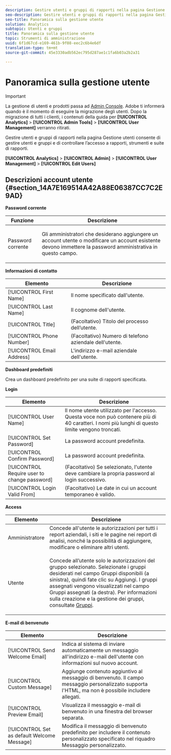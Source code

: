 ```yaml
---
description: Gestire utenti e gruppi di rapporti nella pagina Gestione utenti consente di gestire utenti e gruppi e di controllare l’accesso a rapporti, strumenti e suite di rapporti.
seo-description: Gestire utenti e gruppi di rapporti nella pagina Gestione utenti consente di gestire utenti e gruppi e di controllare l’accesso a rapporti, strumenti e suite di rapporti.
seo-title: Panoramica sulla gestione utente
solution: Analytics
subtopic: Utenti e gruppi
title: Panoramica sulla gestione utente
topic: Strumenti di amministrazione
uuid: 6f1d67cd-e169-461b-9f08-eec2c6b4e6df
translation-type: tm+mt
source-git-commit: 45e3330adb562ec795d287ae1c1fa6b03a2b2a31

---
```



# Panoramica sulla gestione utente

>[!IMPORTANT]
>
>La gestione di utenti e prodotti passa ad [Admin Console](https://helpx.adobe.com/enterprise/using/admin-console.html). Adobe ti informerà quando è il momento di eseguire la migrazione degli utenti. Dopo la migrazione di tutti i clienti, i contenuti della guida per **[!UICONTROL Analytics]** &gt; **[!UICONTROL Admin Tools]** &gt; **[!UICONTROL User Management]** verranno ritirati.

Gestire utenti e gruppi di rapporti nella pagina Gestione utenti consente di gestire utenti e gruppi e di controllare l’accesso a rapporti, strumenti e suite di rapporti.

**[!UICONTROL Analytics]** &gt; **[!UICONTROL Admin]** &gt; **[!UICONTROL User Management]** &gt; **[!UICONTROL Edit Users]**

## Descrizioni account utente {#section_14A7E169514A42A88E06387CC7C2E9AD}

**Password corrente**

<table id="table_91D1FD20C4C1411292252364328677AF"> 
 <thead> 
  <tr> 
   <th colname="col1" class="entry"> Funzione </th> 
   <th colname="col2" class="entry"> Descrizione </th> 
  </tr> 
 </thead>
 <tbody> 
  <tr> 
   <td colname="col1"> Password corrente </td> 
   <td colname="col2"> <p>Gli amministratori che desiderano aggiungere un account utente o modificare un account esistente devono immettere la password amministrativa in questo campo. </p> </td> 
  </tr> 
 </tbody> 
</table>

**Informazioni di contatto**

| Elemento | Descrizione |
|---|---|
| [!UICONTROL First Name] | Il nome specificato dall'utente. |
| [!UICONTROL Last Name] | Il cognome dell'utente. |
| [!UICONTROL Title] | (Facoltativo) Titolo del processo dell’utente. |
| [!UICONTROL Phone Number] | (Facoltativo) Numero di telefono aziendale dell'utente. |
| [!UICONTROL Email Address] | L'indirizzo e-mail aziendale dell'utente. |

**Dashboard predefiniti**

Crea un dashboard predefinito per una suite di rapporti specificata.

**Login**

| Elemento | Descrizione |
|---|---|
| [!UICONTROL User Name] | Il nome utente utilizzato per l'accesso. Questa voce non può contenere più di 40 caratteri. I nomi più lunghi di questo limite vengono troncati. |
| [!UICONTROL Set Password] | La password account predefinita. |
| [!UICONTROL Confirm Password] | La password account predefinita. |
| [!UICONTROL Require user to change password] | (Facoltativo) Se selezionato, l'utente deve cambiare la propria password al login successivo. |
| [!UICONTROL Login Valid From] | (Facoltativo) Le date in cui un account temporaneo è valido. |

**Access**

<table id="table_5CAF9AAAE7E648B4887CEB7D682292F2"> 
 <thead> 
  <tr> 
   <th colname="col1" class="entry"> Elemento </th> 
   <th colname="col2" class="entry"> Descrizione </th> 
  </tr> 
 </thead>
 <tbody> 
  <tr> 
   <td colname="col1"> <span class="wintitle"> Amministratore</span> </td> 
   <td colname="col2"> Concede all'utente le autorizzazioni per tutti i report aziendali, i siti e le pagine nei report di analisi, nonché la possibilità di aggiungere, modificare o eliminare altri utenti. </td> 
  </tr> 
  <tr> 
   <td colname="col1"> <span class="wintitle"> Utente</span> </td> 
   <td colname="col2"> <p> Concede all’utente solo le autorizzazioni del gruppo selezionato. Selezionate i gruppi desiderati nel campo Gruppi <span class="uicontrol"></span> disponibili (a sinistra), quindi fate clic su <span class="uicontrol"> Aggiungi</span>. I gruppi assegnati vengono visualizzati nel campo Gruppi <span class="uicontrol"></span> assegnati (a destra). Per informazioni sulla creazione e la gestione dei gruppi, consultate <a href="/help/admin/user-management2/c-user-groups/groups.md" format="dita" scope="local"> Gruppi</a>. </p> </td> 
  </tr> 
 </tbody> 
</table>

**E-mail di benvenuto**

| Elemento | Descrizione |
|---|---|
| [!UICONTROL Send Welcome Email] | Indica al sistema di inviare automaticamente un messaggio all'indirizzo e-mail dell'utente con informazioni sul nuovo account. |
| [!UICONTROL Custom Message] | Aggiunge contenuto aggiuntivo al messaggio di benvenuto. Il campo messaggio personalizzato supporta l'HTML, ma non è possibile includere allegati. |
| [!UICONTROL Preview Email] | Visualizza il messaggio e-mail di benvenuto in una finestra del browser separata. |
| [!UICONTROL Set as default Welcome Message] | Modifica il messaggio di benvenuto predefinito per includere il contenuto personalizzato specificato nel riquadro Messaggio personalizzato. |

